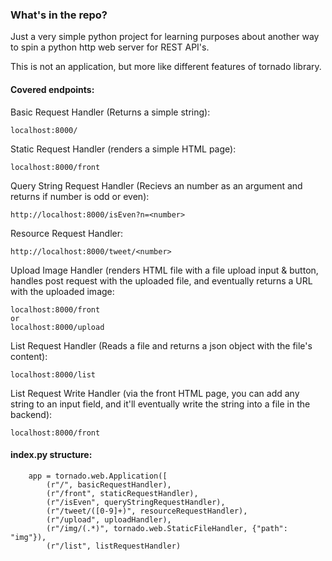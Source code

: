 <h3>What's in the repo?</h3>

<p>Just a very simple python project for learning purposes about another way to spin a python http web server for REST API's.</p>
</p>This is not an application, but more like different features of tornado library.</p>

<h4>Covered endpoints:</h4>

Basic Request Handler (Returns a simple string):
```
localhost:8000/
```
Static Request Handler (renders a simple HTML page):
```
localhost:8000/front
```
Query String Request Handler (Recievs an number as an argument and returns if number is odd or even):
```
http://localhost:8000/isEven?n=<number>
```
Resource Request Handler:
```
http://localhost:8000/tweet/<number>
```
Upload Image Handler (renders HTML file with a file upload input & button, handles post request with the uploaded file, and eventually returns a URL with the uploaded image:
```
localhost:8000/front
or
localhost:8000/upload
```
List Request Handler (Reads a file and returns a json object with the file's content):
```
localhost:8000/list
```
List Request Write Handler (via the front HTML page, you can add any string to an input field, and it'll eventually write the string into a file in the backend):
```
localhost:8000/front
```


<h4>index.py structure:</h4>

```
    app = tornado.web.Application([
        (r"/", basicRequestHandler),
        (r"/front", staticRequestHandler),
        (r"/isEven", queryStringRequestHandler),
        (r"/tweet/([0-9]+)", resourceRequestHandler),
        (r"/upload", uploadHandler),
        (r"/img/(.*)", tornado.web.StaticFileHandler, {"path": "img"}),
        (r"/list", listRequestHandler)
```
